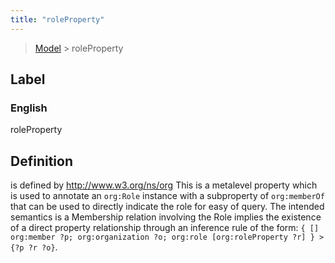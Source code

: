 ```yaml
---
title: "roleProperty"
---
```


> [Model](./../) > roleProperty

## Label

### English
roleProperty


## Definition
is defined by http://www.w3.org/ns/org This is a metalevel property which is used to annotate an `org:Role` instance with a sub­property of `org:memberOf` that can be used to directly indicate the role for easy of query. The intended semantics is a Membership relation involving the Role implies the existence of a direct property relationship through an inference rule of the form: `{ [] org:member ?p; org:organization ?o; org:role [org:roleProperty ?r] } ­> {?p ?r ?o}`. 


    
